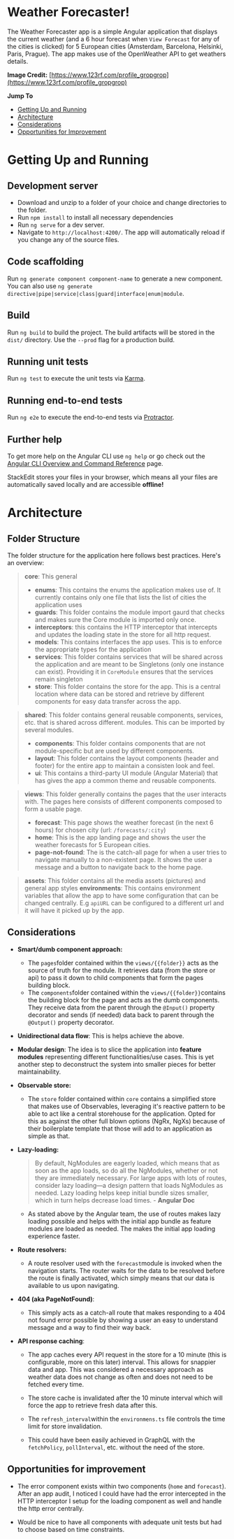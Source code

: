 # Weather Forecaster!

The Weather Forecaster app is a simple Angular application that displays the current weather (and a 6 hour forecast when `View Forecast` for any of the cities is clicked) for 5 European cities (Amsterdam, Barcelona, Helsinki, Paris, Prague). The app makes use of the OpenWeather API to get weathers details.

**Image Credit:** [https://www.123rf.com/profile_gropgrop](https://www.123rf.com/profile_gropgrop)

**Jump To**
- [Getting Up and Running](#getting-up-and-running)
- [Architecture](#architecture)
- [Considerations](#considerations)
- [Opportunities for Improvement](#opportunities-for-improvement)


# Getting Up and Running

## Development server

- Download and unzip to a folder of your choice and change directories to the folder.
- Run `npm install` to install all necessary dependencies
- Run `ng serve` for a dev server.
- Navigate to `http://localhost:4200/`. The app will automatically reload if you change any of the source files.

## Code scaffolding

Run `ng generate component component-name` to generate a new component. You can also use `ng generate directive|pipe|service|class|guard|interface|enum|module`.

## Build

Run `ng build` to build the project. The build artifacts will be stored in the `dist/` directory. Use the `--prod` flag for a production build.

## Running unit tests

Run `ng test` to execute the unit tests via [Karma](https://karma-runner.github.io).

## Running end-to-end tests

Run `ng e2e` to execute the end-to-end tests via [Protractor](http://www.protractortest.org/).

## Further help

To get more help on the Angular CLI use `ng help` or go check out the [Angular CLI Overview and Command Reference](https://angular.io/cli) page.

StackEdit stores your files in your browser, which means all your files are automatically saved locally and are accessible **offline!**

# Architecture

## Folder Structure

The folder structure for the application here follows best practices. Here's an overview:


> **core**: This general
> - **enums**: This contains the enums the application makes use of. It currently contains only one file that lists the list of cities the application uses
> - **guards**: This folder contains the module import gaurd that checks and makes sure the Core module is imported only once.
> - **interceptors**: this contains the HTTP interceptor that intercepts and updates the loading state in the store for all http request.
> - **models**: This contains interfaces the app uses. This is to enforce the appropriate types for the application
> - **services**: This folder contains services that will be shared across the application and are meant to be Singletons (only one instance can exist). Providing it in `CoreModule` ensures that the services remain singleton
>- **store**: This folder contains the store for the app. This is a central location where data can be stored and retrieve by different components for easy data transfer across the app.

> **shared**: This folder contains general reusable components, services, etc. that is shared across different. modules. This can be imported by several modules.
> - **components**: This folder contains components that are not module-specific but are used by different components.
> - **layout**: This folder contains the layout components (header and footer) for the entire app to maintain a consisten look and feel.
> - **ui**: This contains a third-party UI module (Angular Material) that has gives the app a common theme and reusable components.

> **views**: This folder generally contains the pages that the user interacts with. The pages here consists of different components composed to form a usable page.
> - **forecast**: This page shows the weather forecast (in the next 6 hours) for chosen city (url: `/forecasts/:city`)
> - **home**: This is the app landing page and shows the user the weather forecasts for 5 European cities.
> - **page-not-found**: The is the catch-all page for when a user tries to navigate manually to a non-existent page. It shows the user a message and a button to navigate back to the home page.

> **assets**: This folder contains all the media assets (pictures) and general app styles
> **environments**: This contains environment variables that allow the app to have some configuration that can be changed centrally. E.g `apiURL` can be configured to a different url and it will have it picked up by the app.

## Considerations
- **Smart/dumb component approach:**
  -  The `pages`folder contained within the `views/{{folder}}` acts as the source of truth for the module. It retrieves data (from the store or api) to pass it down to child components that form the pages building block.
  - The `components`folder contained within the `views/{{folder}}`contains the building block for the page and acts as the dumb components. They receive data from the parent through the `@Input()` property decorator and sends (if needed) data back to parent through the `@Output()` property decorator.

- **Unidirectional data flow**: This is helps achieve the above.

- **Modular design**: The idea is to slice the application into **feature modules** representing different functionalities/use cases. This is yet another step to deconstruct the system into smaller pieces for better maintainability.

- **Observable store:**
  - The `store` folder contained within `core` contains a simplified store that makes use of Observables, leveraging it's reactive pattern to be able to act like a central storehouse for the application. Opted for this as against the other full blown options (NgRx, NgXs) because of their boilerplate template that those will add to an application as simple as that.

- **Lazy-loading:**
  > By default, NgModules are eagerly loaded, which means that as soon as the app loads, so do all the NgModules, whether or not they are immediately necessary. For large apps with lots of routes, consider lazy loading—a design pattern that loads NgModules as needed. Lazy loading helps keep initial bundle sizes smaller, which in turn helps decrease load times. - **Angular Doc**
  - As stated above by the Angular team, the use of routes makes lazy loading possible and helps with the initial app bundle as feature modules are loaded as needed. The makes the initial app loading experience faster.

- **Route resolvers:**
  - A route resolver used with the `forecast`module is invoked when the navigation starts. The router waits for the data to be resolved before the route is finally activated, which simply means that our data is available to us upon navigating.

- **404 (aka PageNotFound)**:
  - This simply acts as a catch-all route that makes responding to a 404 not found error possible by showing a user an easy to understand message and a way to find their way back.

- **API response caching**:
  - The app caches every API request in the store for a 10 minute (this is configurable, more on this later) interval. This allows for snappier data and app. This was considered a necessary approach as weather data does not change as often and does not need to be fetched every time.
  - The store cache is invalidated after the 10 minute interval which will force the app to retrieve fresh data after this.

  - The `refresh_interval`within the `environmens.ts` file controls the time limit for store invalidation.
  - This could have been easily achieved in GraphQL with the `fetchPolicy`, `pollInterval`, etc. without the need of the store.

## Opportunities for improvement
- The error component exists within two components (`home` and `forecast`). After an app audit, I noticed I could have had the error intercepted in the HTTP interceptor I setup for the loading component as well and handle the http error centrally.

- Would be nice to have all components with adequate unit tests but had to choose based on time constraints.

